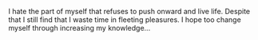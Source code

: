 I hate the part of myself that refuses to push onward and live life.
Despite that I still find that I waste time in fleeting pleasures.
I hope too change myself through increasing my knowledge...
